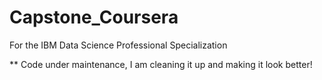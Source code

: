 # Capstone_Coursera
For the IBM Data Science Professional Specialization

** Code under maintenance, I am cleaning it up and making it look better!
